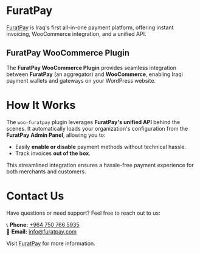 
# FuratPay  
[FuratPay](https://furatpay.com) is Iraq's first all-in-one payment platform, offering instant invoicing, WooCommerce integration, and a unified API.  

## FuratPay WooCommerce Plugin  
The **FuratPay WooCommerce Plugin** provides seamless integration between **FuratPay** (an aggregator) and **WooCommerce**, enabling Iraqi payment wallets and gateways on your WordPress website.  

# How It Works  
The `woo-furatpay` plugin leverages **FuratPay's unified API** behind the scenes. It automatically loads your organization's configuration from the **FuratPay Admin Panel**, allowing you to:  

- Easily **enable or disable** payment methods without technical hassle.  
- Track invoices **out of the box**.  

This streamlined integration ensures a hassle-free payment experience for both merchants and customers.  

# Contact Us  
Have questions or need support? Feel free to reach out to us:  

📞 **Phone:** [+964 750 766 5935](tel:+9647507665935)  
📧 **Email:** [info@furatpay.com](mailto:info@furatpay.com)  

Visit [FuratPay](https://furatpay.com) for more information.  
